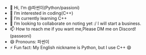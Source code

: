 - 👋 Hi, I’m @파썬이(Python/passioni)
- 👀 I’m interested in coding(C++)
- 🌱 I’m currently learning C++
- 💞️ I’m looking to collaborate on noting yet :/ I will start a business.
- 📫 How to reach me if you want me,Please DM me on Discord!(passeoni)
- 😄 Pronouns: 파썬이
- ⚡ Fun fact: My English nickname is Python, but I use C++ 😄

<!---
SexyPython777/SexyPython777 is a ✨ special ✨ repository because its `README.md` (this file) appears on your GitHub profile.
You can click the Preview link to take a look at your changes.
--->
